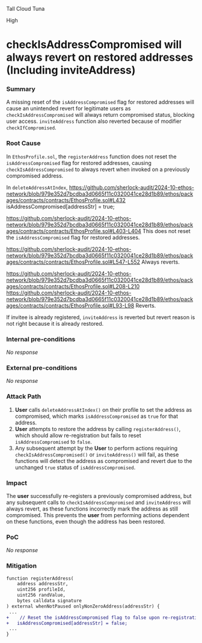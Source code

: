 Tall Cloud Tuna

High

# checkIsAddressCompromised will always revert on restored addresses (Including inviteAddress)

### Summary

A missing reset of the `isAddressCompromised` flag for restored addresses will cause an unintended revert for legitimate users as `checkIsAddressCompromised` will always return compromised status, blocking user access.
`inviteAddress` function also reverted because of modifier `checkIfCompromised`.

### Root Cause

In `EthosProfile.sol`, the `registerAddress` function does not reset the `isAddressCompromised` flag for restored addresses, causing `checkIsAddressCompromised` to always revert when invoked on a previously compromised address.

In `deleteAddressAtIndex`,
https://github.com/sherlock-audit/2024-10-ethos-network/blob/979e352d7bcdba3d0665f11c0320041ce28d1b89/ethos/packages/contracts/contracts/EthosProfile.sol#L432
isAddressCompromised[addressStr] = true;

https://github.com/sherlock-audit/2024-10-ethos-network/blob/979e352d7bcdba3d0665f11c0320041ce28d1b89/ethos/packages/contracts/contracts/EthosProfile.sol#L403-L404
This does not reset the `isAddressCompromised` flag for restored addresses.

https://github.com/sherlock-audit/2024-10-ethos-network/blob/979e352d7bcdba3d0665f11c0320041ce28d1b89/ethos/packages/contracts/contracts/EthosProfile.sol#L547-L552
Always reverts.

https://github.com/sherlock-audit/2024-10-ethos-network/blob/979e352d7bcdba3d0665f11c0320041ce28d1b89/ethos/packages/contracts/contracts/EthosProfile.sol#L208-L210
https://github.com/sherlock-audit/2024-10-ethos-network/blob/979e352d7bcdba3d0665f11c0320041ce28d1b89/ethos/packages/contracts/contracts/EthosProfile.sol#L93-L98
Reverts.

If invitee is already registered, `inviteAddress` is reverted but revert reason is not right because it is already restored.

### Internal pre-conditions

_No response_

### External pre-conditions

_No response_

### Attack Path

1. **User** calls `deleteAddressAtIndex()` on their profile to set the address as compromised, which marks `isAddressCompromised` as `true` for that address.
2. **User** attempts to restore the address by calling `registerAddress()`, which should allow re-registration but fails to reset `isAddressCompromised` to `false`.
3. Any subsequent attempt by the **User** to perform actions requiring `checkIsAddressCompromised()` or `inviteAddress()` will fail, as these functions will detect the address as compromised and revert due to the unchanged `true` status of `isAddressCompromised`.

### Impact

The **user** successfully re-registers a previously compromised address, but any subsequent calls to `checkIsAddressCompromised` and `inviteAddress` will always revert, as these functions incorrectly mark the address as still compromised. This prevents the **user** from performing actions dependent on these functions, even though the address has been restored.

### PoC

_No response_

### Mitigation

```diff
function registerAddress(
    address addressStr,
    uint256 profileId,
    uint256 randValue,
    bytes calldata signature
) external whenNotPaused onlyNonZeroAddress(addressStr) {
 ...
+    // Reset the isAddressCompromised flag to false upon re-registration
+   isAddressCompromised[addressStr] = false;
 ...
}
```